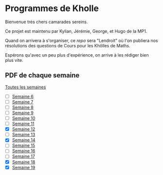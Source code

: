 # Programmes de Kholle

Bienvenue très chers camarades sereins.

Ce projet est maintenu par Kylian, Jérémie, George, et Hugo de la MP1.

Quand on arrivera à s'organiser, ce *repo* sera "Lendroit" où l'on publiera nos résolutions des questions de Cours pour les Khôlles de Maths.

Espérons qu'avec un peu plus d'expérience, on arrive à les rédiger bien plus vite.

## PDF de chaque semaine

[Toutes les semaines](Khôlles_Mathématiques.pdf)

- [ ] [Semaine 6](Sem_6/Kholle_S6.pdf)
- [ ] [Semaine 7](Sem_7/Kholle_S7.pdf)
- [ ] [Semaine 8](Sem_8/Kholle_S8.pdf)
- [ ] [Semaine 9](Sem_9/Kholle_S9.pdf)
- [ ] [Semaine 10](Sem_10/Kholle_S10.pdf)
- [ ] [Semaine 11](Sem_11/Kholle_S11.pdf)
- [x] [Semaine 12](Sem_12/Kholle_S12.pdf)
- [ ] [Semaine 13](Sem_13/Kholle_S13.pdf)
- [x] [Semaine 14](Sem_14/Kholle_S14.pdf)
- [ ] [Semaine 15](Sem_15/Kholle_S15.pdf)
- [ ] [Semaine 16](Sem_16/Kholle_S16.pdf)
- [ ] [Semaine 17](Sem_17/Kholle_S17.pdf)
- [x] [Semaine 18](Sem_18/Kholle_S18.pdf)
- [x] [Semaine 19](Sem_19/Kholle_S19.pdf)

